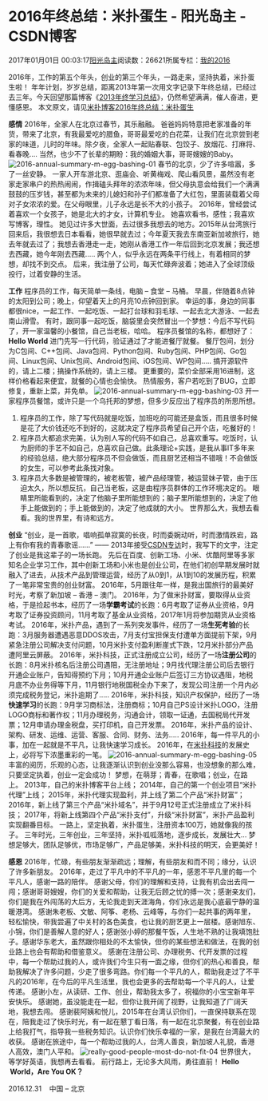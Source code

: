 
# 2016年终总结：米扑蛋生 - 阳光岛主 - CSDN博客

2017年01月01日 00:03:17[阳光岛主](https://me.csdn.net/sunboy_2050)阅读数：26621所属专栏：[我的2016](https://blog.csdn.net/column/details/13953.html)




2016年，工作的第五个年头，创业的第三个年头，一路走来，坚持执着，米扑蛋生啦！
年年计划，岁岁总结，距离2013年第一次用文字记录下年终总结，已经过去三年。今天回望那篇博客《[2013年终学习总结](http://blog.csdn.net/ithomer/article/details/17629667)》，仍然希望满满，催人奋进，更懂感恩。
本文原文，请见[米扑博客](https://blog.mimvp.com)[2016年终总结：米扑蛋生](https://blog.mimvp.com/article/15239.html)

**感情**
2016年，全家人在北京过春节，其乐融融。
爸爸妈妈特意把老家准备的年货，带来了北京，有我最爱吃的腊鱼，哥哥最爱吃的白花菜，让我们在北京尝到老家的味道，儿时的年味。除夕夜，全家人一起贴春联、包饺子、放烟花、打麻将、看春晚…. 当然，也少不了长辈的期盼：我的婚姻大事，哥哥嫂嫂的Baby。
![2016-annual-summary-m-egg-bashing-01](http://blog.mimvp.com/wp-content/uploads/2016/12/2016-annual-summary-m-egg-bashing-01.png)
春节的北京，少了许多喧嚣，多了一丝安静。
一家人开车游北京、逛庙会、听黄梅戏、爬山看风景，虽然没有老家走家串户的热热闹闹，作揖磕头拜年的浓浓年味，但父母执意会给我们一个满满鼓鼓的压岁钱，甚至都为未来的儿媳妇和孙子们都准备了大红包，里面装载着父母对子女浓浓的爱。在父母眼里，儿子永远是长不大的小孩子。
2016年，曾经尝试着喜欢一个女孩子，她是北大的才女，计算机专业。
她喜欢看书，感性；我喜欢写博客，理性。
她见过许多大世面，去过很多我想去的地方。2015年从台湾旅行回来后，我很想去日本看看，她很早就去过；今年夏天我去东南亚新加坡旅行，她去年就去过了；我想去香港走一走，她刚从香港工作一年后回到北京发展；我还想去西藏，她今年刚去西藏…..
两个人，似乎永远在两条平行线上，有着相同的梦想，却找不到交点。
后来，我注册了公司，每天忙碌奔波着；她进入了全球顶级投行，过着安静的生活。

**工作**
程序员的工作，每天简单一条线，电脑 – 食堂 – 马桶。
早晨，伴随着8点钟的太阳到公司；晚上，仰望着天上的月亮10点钟回到家。
幸运的事，身边的同事都很nice，一起工作、一起吃饭、一起打台球和羽毛球、一起去北大游泳、一起去南山滑雪。
有时，跟同事一起吃饭，脑袋里会突然冒出一个梦想：今后不写代码了，开一家温馨的小餐馆，自己当老板，哈哈。
程序员餐馆的名称，都想好了：**Hello World**
进门先写一行代码，验证通过了才能进餐厅就餐。
餐厅包间，划分为C包间、C++包间、Java包间、Python包间、Ruby包间、PHP包间、Go包间、Linux包间、Unix包间、Android包间、iOS包间、WP包间….. 搞开源软件的，请上二楼；搞操作系统的，请上三楼。
更重要的，菜价全部采用16进制，这样价格看起来便宜，就餐的心情也会愉快。
热情服务，客户若吃到了BUG，立即修复，重新上菜，并免单。
![2016-annual-summary-m-egg-bashing-03](http://blog.mimvp.com/wp-content/uploads/2016/12/2016-annual-summary-m-egg-bashing-03.png)
开一家程序员餐馆，或许只是一个乌托邦的梦想，但多少反应出了程序员的所思所想。
1. 程序员的工作，除了写代码就是吃饭，加班吃的可能还是盒饭，而且很多时候是花了大价钱还吃不到好的，这就决定了程序员希望自己开个店，吃餐好的！
2. 程序员大都追求完美，认为别人写的代码不如自己，总喜欢重写。吃饭时，认为厨师的手艺不如自己，总喜欢自己做。此条理论+实践，是我从事IT多年来的经验总结，绝大部分程序员不但会做饭，而且厨艺还相当不错哦！不会做饭的女生，可以参考此条找对象。
3. 程序员大多数是被管理的，被老板管，被产品经理管，被运营妹子管，由于压迫太久，所以想反抗，自己当老板，这是由程序员群体的工作环境决定的。
眼睛里所能看到的，决定了他脑子里所能想到的；脑子里所能想到的，决定了他手上能做到的；手上能做到的，决定了他成就的大小。
世界那么大，我想去看看。我的世界里，有诗和远方。

**创业**
“创业，是一首歌，唱响孤单寂寞的长夜，时而委婉动听，时而激情跌宕，路上有你有我的青春歌谣……” —— 2013年接受[CSDN专访](http://www.csdn.net/article/2013-01-21/2813843)时，我写下的文字，注定了创业是我这辈子的一场长跑。
先后在百度、创新工场、小米、优酷阿里等多家知名企业学习工作，其中创新工场和小米也是创业公司，在他们初创早期发展时就融入了进去，从技术产品到管理运营，经历了从0到1，从1到10的发展历程，积累了一笔非常宝贵的创业财富。
2016年，5月跟往年一样，是我出国旅行的最美好时光，考察了新加坡 – 香港 – 澳门。
2016年，为了做米扑财富，要取得从业资格，于是捡起书本，经历了一场**学霸考试**的长跑：6月考取了证券从业资格，9月考取了证券投资顾问，11月考取了基金从业资格，2017年1月将参加期货从业资格考试。
2016年，米扑产品，遇到了一系列突发事件，经历了一场**生死考验**的长跑：3月服务器遭遇恶意DDOS攻击，7月支付宝担保支付遭单方面提前下架，9月紧急注册公司解决支付问题，10月米扑支付盈利断崖式下跌，12月米扑部分产品遭阿里云屏蔽。
2016年，米扑科技，正式注册成立公司，经历了一场**注册公司**的长跑：8月米扑核名后注册公司遇阻，无注册地址；9月找代理注册公司后去银行开通企业账户，告知得预约下月；10月开通企业账户后签订三方协议遇阻，地税月底不办业务得等下月，11月银行地税国税全办下来了，发现公司注册一个月内必须完成税务登记，米扑逾期了…..
2016年，米扑科技，知识产权保护，经历了一场**快速学习**的长跑：9月学习商标法，注册商标；10月自己PS设计米扑LOGO，注册LOGO商标和著作权；11月办理税务，沟通会计，领取一证通，去国税局代开发票；12月申请办理金税盘，买打印机，自己开发票。
2016年，米扑产品的设计、架构、研发、运维、运营、客服、合同、财务、法务…..
2016年，每一件平凡的小事，加在一起就是不平凡，让我快速学习成长。
2016年，在[米扑科技](http://mimvp.com/)的发展史上，必将写下浓墨重彩的一笔。
![2016-annual-summary-m-egg-bashing-05](http://blog.mimvp.com/wp-content/uploads/2016/12/2016-annual-summary-m-egg-bashing-05.png)
丰富的阅历，乐观的心态，让我逐渐认识到创业没那么容易，也没想象的那么难，只要坚定执着，创业一定会成功！
梦想，在萌芽；青春，在歌唱；创业，在路上。
2013年，自己的米扑博客平台上线；
2014年，自己的第一个创业项目“米扑代理”上线；
2015年，米扑代理实现盈利，并上线了第二个产品“米扑财富”；
2016年，新上线了第三个产品“米扑域名”，并于9月12号正式注册成立了米扑科技；
2017年，将新上线第四个产品“米扑支付”，升级“米扑财富”，米扑产品盈利实现翻番目标。
一路上，坚定执着，米扑蛋生，注册资本100万，她就像我的孩子。
三年时光，三年创业，三年坚持，米扑呱呱落地，逐步成长，发展壮大…
梦想足够大，团队足够优，市场足够广，产品足够美，米扑科技的明天，会更美好！

**感恩**
2016年，忙碌，有些朋友渐渐疏远；理解，有些朋友和而不同；缘分，认识了许多新朋友。
2016年，走过了平凡中的不平凡的一年，感恩不平凡里的每一个平凡人，感谢一路的陪伴。
感谢父母，你们的理解和支持，让我有机会出去闯一闯；感谢哥哥嫂嫂，你们的关爱和帮助，让我无后顾之忧的搏一次；感谢亲友们，你们是我在外闯荡的大后方，无论我走到天涯海角，你们永远是我心底最宁静的温暖港湾。
感谢朱老板、文敏、阿筝、老杨、云峰等，与你们一起共事的两年里，轻松愉快，带我尝遍了中关村的各色美食，也让我的厨艺更上一层楼。感谢旭东、小锦，你们是善解人意的好人；感谢张小婷的那餐午饭，人生地不熟的让我填饱肚子。感谢华东老大，虽然跟你相处的不太愉快，但你的某些想法和做法，在我的创业路上也会有帮助和借鉴意义。
感谢在注册公司、办理税务、代开发票的过程中，每一个帮助过我的人，或许我们今生只有一面之缘，但你们的热心和善良，帮助我解决了许多问题，少走了很多弯路。你们每一个平凡的人，帮助我走过了不平凡的2016年，在今后的平凡生活里，我也会更多的去帮助每一个平凡的人，让爱传递。
感谢小左，从读研、工作、创业，帮助我太多了，祝福你的小宝宝新年平安快乐。
感谢她，虽没能走在一起，但你让我开阔了视野，让我知道了广阔天地，我想去闯。
感谢裴阿姨和悦儿，2015年在台湾认识你们，一直保持联系在现在，陪我走过了快乐时光，有一起在懇丁看日落，有一起在北京聚餐，有在创业路上给我打气，指导我一些税务知识。认识你们快乐幸福的一家，是我在台湾最大的收获。
感谢在旅途中，每一个帮助过我的人，台湾人善良，新加坡人礼貌，香港人高效，澳门人平和。
![really-good-people-most-do-not-fit-04](http://blog.mimvp.com/wp-content/uploads/2016/12/really-good-people-most-do-not-fit-04.jpg)
世界很大，等学好英语，我想再去看看。
前行路上，无论多大风雨，勇往直前！
**Hello  World，Are You OK？**

2016.12.31    中国 – 北京


